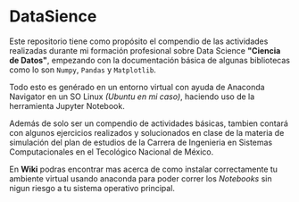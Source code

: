 # DataSience
Este repositorio tiene como propósito el compendio de las actividades realizadas durante mi formación profesional sobre Data Science **"Ciencia de Datos"**, empezando con la documentación básica de algunas bibliotecas como lo son `Numpy`, `Pandas` y `Matplotlib`.

Todo esto es genérado en un entorno virtual con ayuda de Anaconda Navigator en un SO Linux *(Ubuntu en mi caso)*, haciendo uso de la herramienta Jupyter Notebook.

Además de solo ser un compendio de actividades básicas, tambien contará con algunos ejercicios realizados y solucionados en clase de la materia de simulación del plan de estudios de la Carrera de Ingenieria en Sistemas Computacionales en el Tecológico Nacional de México.

En **Wiki** podras encontrar mas acerca de como instalar correctamente tu ambiente virtual usando anaconda para poder correr los *Notebooks* sin nigun riesgo a tu sistema operativo principal. 